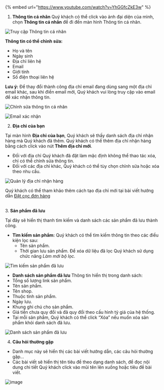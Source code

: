 
{% embed url="https://www.youtube.com/watch?v=YhGGfcZkE3w" %}

1. **Thông tin cá nhân**
Quý khách có thể click vào ảnh đại diện của mình, chọn **Thông tin cá nhân** để đi đến màn hình Thông tin cá nhân. 

![Truy cập Thông tin cá nhân](https://user-images.githubusercontent.com/73226975/103864938-03270d80-50f6-11eb-9b6f-b13503744302.png)

**Thông tin có thể chỉnh sửa:**
+ Họ và tên
+ Ngày sinh
+ Địa chỉ liên hệ
+ Email
+ Giới tính
+ Số điện thoại liên hệ

**Lưu ý:**
Để thay đổi thành công địa chỉ email đang dùng sang một địa chỉ email khác, sau khi điền email mới, Quý khách vui lòng truy cập vào email để xác nhận thông tin.


![Chỉnh sửa thông tin cá nhân](https://user-images.githubusercontent.com/73226975/103864946-04f0d100-50f6-11eb-80ce-f4edc5ee515b.png)

![Email xác nhận](https://user-images.githubusercontent.com/73226975/104561388-e94b7480-5679-11eb-9daf-c489d87f4367.png)

2. **Địa chỉ của bạn**

Tại màn hình **Địa chỉ của bạn**, Quý khách sẽ thấy danh sách địa chỉ nhận hàng mà Quý khách đã thêm. Quý khách có thể thêm địa chỉ nhận hàng bằng cách click vào nút **Thêm địa chỉ mới**.

- Đối với địa chỉ Quý khách đã đặt làm mặc định không thể thao tác xóa, chỉ có thể chỉnh sửa thông tin. 
- Đối với các địa chỉ khác, Quý khách có thể tùy chọn chỉnh sửa hoặc xóa theo nhu cầu.

![Quản lý địa chỉ nhận hàng](https://user-images.githubusercontent.com/73226975/104695584-94723180-573f-11eb-9431-ba51a9422123.png)

Quý khách có thể tham khảo thêm cách tạo địa chỉ mới tại bài viết hướng dẫn [Đặt cọc đơn hàng](https://hd.gobiz.vn/m2/customers-order/datcoc)

  \
3. **Sản phẩm đã lưu**

Tại đây sẽ hiển thị thanh tìm kiếm và danh sách các sản phẩm đã lưu thành công.

- **Tìm kiếm sản phẩm:**
Quý khách có thể tìm kiếm thông tin theo các điều kiện lọc sau:
  - Tên sản phẩm.
  - Thời gian lưu sản phẩm.
Để xóa dữ liệu đã lọc Quý khách sử dụng chức năng *Làm mới bộ lọc.*

![Tìm kiếm sản phẩm đã lưu](https://user-images.githubusercontent.com/73226975/104710569-d062c200-5752-11eb-8a7c-942729a80e7b.png)

- **Danh sách sản phẩm đã lưu**
Thông tin hiển thị trong danh sách:
- Tổng số lượng link sản phẩm.
- Tên sản phẩm.
- Tên shop.
- Thuộc tính sản phẩm.
- Ngày lưu.
- Khung ghi chú cho sản phẩm.
- Giá tiền chưa quy đổi và đã quy đổi theo cấu hình tỷ giá của hệ thống.
- Tại mỗi sản phẩm, Quý khách có thể click “Xóa” nếu muốn xóa sản phẩm khỏi danh sách đã lưu.

![Danh sách sản phẩm đã lưu](https://user-images.githubusercontent.com/73226975/104710873-2df70e80-5753-11eb-94d7-c83ca06ab265.png)

4. **Câu hỏi thường gặp**

- Danh mục này sẽ hiển thị các bài viết hướng dẫn, các câu hỏi thường gặp...
- Các bài viết sẽ hiển thị tên tiêu đề theo dạng danh sách, để đọc nội dung chi tiết Quý khách click vào mũi tên lên xuống hoặc tiêu đề bài viết.

![image](https://user-images.githubusercontent.com/85599407/127990839-301e7404-9288-43a2-ace8-2a43927b1297.png)

